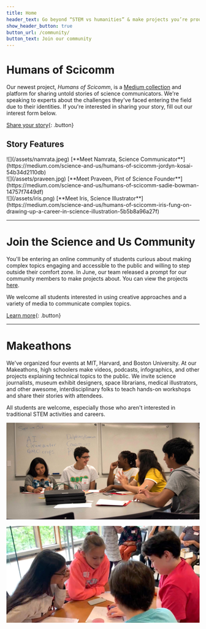 ```yaml
---
title: Home
header_text: Go beyond “STEM vs humanities” & make projects you’re proud of
show_header_button: true
button_url: /community/
button_text: Join our community
---
```


# Humans of Scicomm

Our newest project, *Humans of Scicomm*, is a [Medium collection](https://medium.com/science-and-us) and platform for sharing untold stories of science communicators. We're speaking to experts about the challenges they've faced entering the field due to their identities. If you're interested in sharing your story, fill out our interest form below.

[Share your story](https://docs.google.com/forms/d/e/1FAIpQLSewD2UDBjMEK_WoxJRK2SQvpInyvQjTu_cok3KvqUrRH6Sy4Q/viewform){: .button}

## Story Features

<div class="grid three-columns" markdown="1">

<div class="card-decorated" markdown="1">
![](/assets/namrata.jpeg)
[**Meet Namrata, Science Communicator**](https://medium.com/science-and-us/humans-of-scicomm-jordyn-kosai-54b34d2110db)
</div>

<div class="card-decorated" markdown="1">
![](/assets/praveen.jpg)
[**Meet Praveen, Pint of Science Founder**](https://medium.com/science-and-us/humans-of-scicomm-sadie-bowman-14757f7449df)
</div>

<div class="card-decorated" markdown="1">
![](/assets/iris.png)
[**Meet Iris, Science Illustrator**](https://medium.com/science-and-us/humans-of-scicomm-iris-fung-on-drawing-up-a-career-in-science-illustration-5b5b8a96a27f)
</div>

</div>

---

# Join the Science and Us Community

You'll be entering an online community of students curious about making complex topics engaging and accessible to the public and willing to step outside their comfort zone. In June, our team released a prompt for our community members to make projects about. You can view the projects [here](/community/#project-gallery).

We welcome all students interested in using creative approaches and a variety of media to communicate complex topics.

[Learn more](/community/){: .button}

---

# Makeathons

We've organized four events at MIT, Harvard, and Boston University. At our Makeathons, high schoolers make videos, podcasts, infographics, and other projects explaining technical topics to the public. We invite science journalists, museum exhibit designers, space librarians, medical illustrators, and other awesome, interdisciplinary folks to teach hands-on workshops and share their stories with attendees.

All students are welcome, especially those who aren't interested in traditional STEM activities and careers.

<div class="grid two-columns" markdown="1">

![](/assets/1.jpg)

![](/assets/2.jpg)

</div>